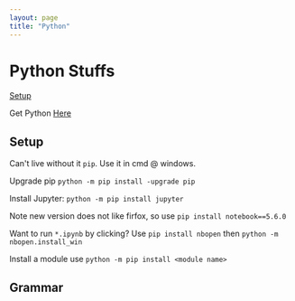 ```yaml
---
layout: page
title: "Python"
---
```


# Python Stuffs

[Setup](#setup)

Get Python [Here](https://www.python.org/downloads/windows/)

## Setup
Can't live without it `pip`. Use it in cmd @ windows.

Upgrade pip `python -m pip install -upgrade pip`

Install Jupyter: `python -m pip install jupyter`

Note new version does not like firfox, so use `pip install notebook==5.6.0`

Want to run `*.ipynb` by clicking? Use `pip install nbopen` then `python -m nbopen.install_win`

Install a module use `python -m pip install <module name>`



## Grammar


